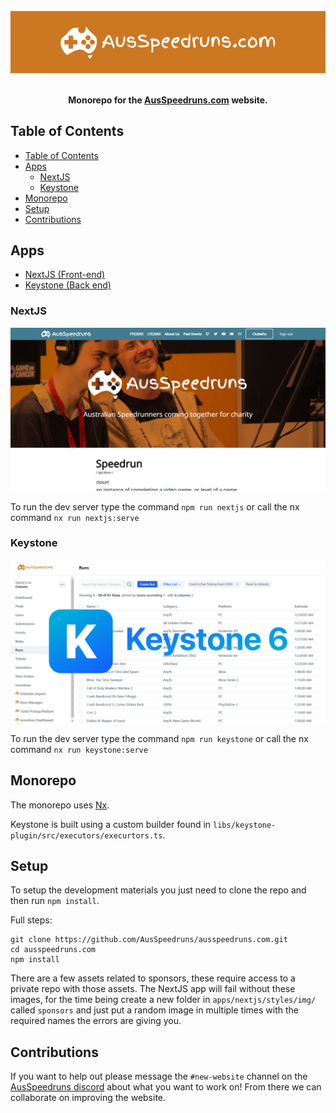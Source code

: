 <br />
<div align="center">
  <img src="assets/Hero.png">
  <br><br>
  <p><b>Monorepo for the <a href="https://ausspeedruns.com/" target="_blank">AusSpeedruns.com</a> website.</b></p>
</div>

## Table of Contents

- [Table of Contents](#table-of-contents)
- [Apps](#apps)
	- [NextJS](#nextjs)
	- [Keystone](#keystone)
- [Monorepo](#monorepo)
- [Setup](#setup)
- [Contributions](#contributions)

## Apps

- [NextJS (Front-end)](#nextjs)
- [Keystone (Back end)](#keystone)

### NextJS

![The about page of the AusSpeedruns.com website](assets/NextJS.jpg)

To run the dev server type the command `npm run nextjs` or call the nx command `nx run nextjs:serve`

### Keystone

![The runs page of the Keystone back-end with the Keystone 6 logo overlayed on top](assets/Keystone.png)

To run the dev server type the command `npm run keystone` or call the nx command `nx run keystone:serve`

## Monorepo

The monorepo uses [Nx](https://nx.dev/).

Keystone is built using a custom builder found in `libs/keystone-plugin/src/executors/execurtors.ts`.

## Setup

To setup the development materials you just need to clone the repo and then run `npm install`.

Full steps:

```console
git clone https://github.com/AusSpeedruns/ausspeedruns.com.git
cd ausspeedruns.com
npm install
```

There are a few assets related to sponsors, these require access to a private repo with those assets. The NextJS app will fail without these images, for the time being create a new folder in `apps/nextjs/styles/img/` called `sponsors` and just put a random image in multiple times with the required names the errors are giving you.

## Contributions

If you want to help out please message the `#new-website` channel on the [AusSpeedruns discord](http://discord.ausspeedruns.com/) about what you want to work on! From there we can collaborate on improving the website.
